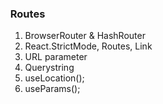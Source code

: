 <ol>
  <h3>
    Routes
  </h3>
  <ol>
    <li>
      BrowserRouter & HashRouter
    </li>
    <li>
      React.StrictMode, Routes, Link
    </li>
    <li>
      URL parameter
    </li>
    <li>
      Querystring
    </li>
    <li>
      useLocation();
    </li>
    <li>
      useParams();
    </li>
   </ol>
 </ol>
